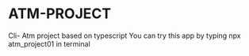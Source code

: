 # ATM-PROJECT
 Cli- Atm project based on typescript
You can try this app by typing  npx atm_project01 in terminal
